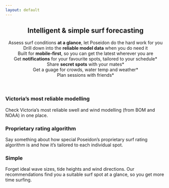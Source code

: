 ```yaml
---
layout: default
---
```


<section class="box special">
	<header class="major">
		<h2>Intelligent & simple surf forecasting</h2>
		<p>
			Assess surf conditions <b>at a glance</b>, let Poseidon do the hard work for you <br>
			Drill down into the <b>reliable model data</b> when you do need it <br>
			Built for <b>mobile-first</b>, so you can get the latest wherever you are <br>
			Get <b>notifications</b> for your favourite spots, tailored to your schedule* <br>
			Share <b>secret spots</b> with your mates* <br>
			Get a guage for crowds, water temp and weather* <br>
			Plan sessions with friends* <br>
		</p>
	</header>
	<span class="image featured" style="background-image: url('images/pic01.jpg')"></span>
</section>

<section class="box special features">
	<div class="features-row">
		<section>
			<span class="icon major fa-area-chart accent1"></span>
			<h3>Victoria’s most reliable modelling</h3>
			<p>Check Victoria’s most reliable swell and wind modelling (from BOM and NOAA) in one place.</p>
		</section>
		<section>
			<span class="icon major fa-lightbulb-o accent1"></span>
			<h3>Proprietary rating algorithm</h3>
			<p>Say something about how special Poseidon’s proprietary surf rating algorithm is and how it’s tailored to each individual spot.</p>
		</section>
		<section>
			<span class="icon major fa-user accent1"></span>
			<h3>Simple</h3>
			<p>Forget ideal wave sizes, tide heights and wind directions. Our recommendations find you a suitable surf spot at a glance, so you get more time surfing.</p>
		</section>
	</div>
</section>